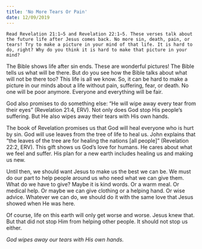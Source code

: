 ```yaml
---
title: 'No More Tears Or Pain'
date: 12/09/2019
---
```


`Read Revelation 21:1–5 and Revelation 22:1–5. These verses talk about the future life after Jesus comes back. No more sin, death, pain, or tears! Try to make a picture in your mind of that life. It is hard to do, right? Why do you think it is hard to make that picture in your mind? `

The Bible shows life after sin ends. These are wonderful pictures! The Bible tells us what will be there. But do you see how the Bible talks about what will not be there too? This life is all we know. So, it can be hard to make a picture in our minds about a life without pain, suffering, fear, or death. No one will be poor anymore. Everyone and everything will be fair. 

God also promises to do something else: “He will wipe away every tear from their eyes” (Revelation 21:4, ERV). Not only does God stop His people’s suffering. But He also wipes away their tears with His own hands. 

The book of Revelation promises us that God will heal everyone who is hurt by sin. God will use leaves from the tree of life to heal us. John explains that “the leaves of the tree are for healing the nations [all people]” (Revelation 22:2, ERV). This gift shows us God’s love for humans. He cares about what we feel and suffer. His plan for a new earth includes healing us and making us new.

Until then, we should want Jesus to make us the best we can be. We must do our part to help people around us who need what we can give them. What do we have to give? Maybe it is kind words. Or a warm meal. Or medical help. Or maybe we can give clothing or a helping hand. Or wise advice. Whatever we can do, we should do it with the same love that Jesus showed when He was here.

Of course, life on this earth will only get worse and worse. Jesus knew that. But that did not stop Him from helping other people. It should not stop us either. 

*God wipes away our tears with His own hands.*